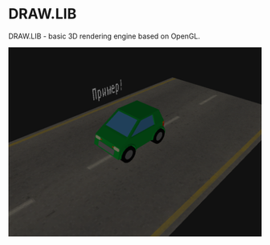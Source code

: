 # DRAW.LIB

DRAW.LIB - basic 3D rendering engine based on OpenGL.

![Example 000 Image](share/screenshot-000.png?raw=true "Example 000 Sample Image")